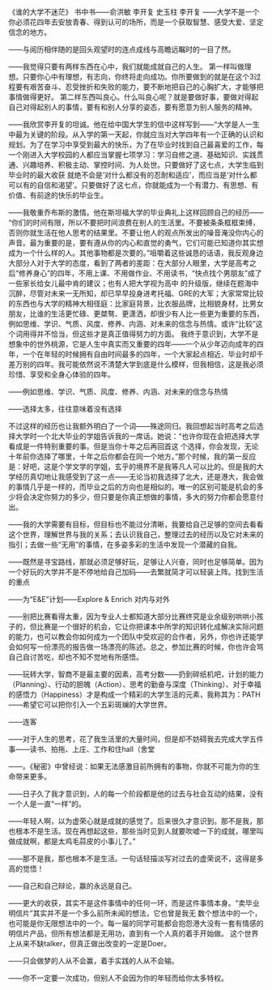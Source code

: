 《谁的大学不迷茫》
书中书——俞洪敏 李开复 史玉柱 李开复
——大学不是一个你必须花四年去安放青春、得到认可的场所，而是一个获取智慧、感受大爱、坚定信念的地方。

——与阅历相伴随的是回头观望时的连点成线与高瞻远瞩时的一目了然。

——我觉得只要有两样东西在心中，我们就能成就自己的人生。
第一样叫做理想。只要你心中有理想，有志向，你终将走向成功。你所要做到的就是在这个3过程要有艰苦奋斗、忍受挫折和失败的能力，要不断地把自己的心胸扩大，才能够把事情做得更好。
第二样东西叫良心。什么叫良心呢？就是要做好事，要做对得起自己对得起别人的事情，要有和别人分享的姿态，要有愿意为别人服务的精神。

——我欣赏李开复的坦诚。他在给中国大学生的信中这样写到——“大学是人一生中最为关键的阶段。从入学的第一天起，你就应当对大学四年有一个正确的认识和规划。为了在学习中享受到最大的快乐，为了在毕业时找到自己最喜爱的工作，每一个刚进入大学校园的人都应当掌握七项学习：学习自修之道、基础知识、实践贯通、兴趣培养、积极主动、掌控时间、为人处世。只要做好了这七点，大学生临到毕业时的最大收获
就绝不会是‘对什么都没有的忍耐和适应’，而应当是‘对什么都可以有的自信和渴望’。只要做好了这七点，你就能成为一个有潜力、有思想、有价值、有前途的快乐的毕业生。

——我敬重乔布斯的激情。他在斯坦福大学的毕业典礼上这样回顾自己的经历——
“你们的时间有限，所以不要把时间浪费在别人的生活里。不要被条条框框束缚，否则你就生活在他人思考的结果里。不要让他人的观点所发出的噪音淹没你内心的声音。最为重要的是，要有遵从你的内心和直觉的勇气，它们可能已知道你其实想成为一个什么样的人。其他事物都是次要的。”咀嚼着这些诚恳的话语，我反观身边大部分人对于大学的态度，看到了两者的差距：在大部分人眼里，大学是高考之后“修养身心”的四年，不用上课、不用做作业、不用读书，“快点找个男朋友”成了一些家长给女儿最中肯的建议；也有人把大学视为高中
的升级版，继续在题海中沉醉，尽管对未来一无所知，却已早早投身进考托福、GRE的大军；大家常常比较的东西也与大学的精神大相径庭：比家庭背景，比衣服品牌，比相貌身材，比男女朋友，比谁的生活更忙碌、更桀骜、更潇洒，却很少有人比一些更为重要的东西，例如思维、学识、气质、风度、修养、内涵、对未来的信念与热情。或许“比较”这个词用得并不恰当，但这些才是真正值得努力的方面。
我终于意识到，大学不是想象中的世外桃源，它是人生中真实而又重要的四年——一个从少年迈向成年的四年，一个在年轻的时候拥有自由时间最多的四年，一个大家起点相近、毕业时却千差万别的四年。我可能依然说不清楚大学到底是什么模样，但我相信，这是我必须珍惜、享受和全身心体验的四年。

——例如思维、学识、气质、风度、修养、内涵、对未来的信念与热情

——选择太多，往往意味着没有选择

不过这样的经历也让我额外明白了一个词——殊途同归。我回想起当时高考之后选择大学时一个北大毕业的学姐告诉我的一席话。她说：“也许你现在会把选择大学看成是一件特别重要的事。但是当你十年之后再回首这
个选择，你会发现，无论十年前你选择了哪里，十年之后你都会在同一个地方。”那个时候，我的第一反应是：好吧，这是个学文学的学姐，玄乎的境界不是我等凡人可以比的。但是我的大学经历真切地让我感受到了这一点——无论当初我选择了北大，还是港大，我会做的事情几乎是一样的，而毕业之后的方向也是相似的。唯一的区别可能是机会的多少将会决定你努力的多少，但只要是你真正想做的事情，多大的努力你都会愿意付出。

——我的大学需要有目标，但目标也不能过分清晰，我要给自己足够的空间去看看这个世界，理解世界与我的关系；去认识我自己，整理过去的经历以及它对未来的指引；去做一些“无用”的事情，在多姿多彩的生活中发现一个潜藏的自我。

——既然是寻宝路线，那就必须足够好玩，足够让人兴奋，同时也足够简单。因为一个好玩的大学并不是不停地给自己加码——去繁就简才可以轻装上阵。找到生活的重点

——为“E&E”计划——Explore & Enrich 对内与对外

——别把比赛看得太重，因为专业人士都知道大部分比赛终究是业余级别哄哄小孩子的，但比赛是一个很好的机会，它让你把课本中所学的知识转化成解决实际问题的能力，也可以教会你如何成为一个团队中受欢迎的合作者，另外，你也许还能学会如何写一份漂亮的报告做一场漂亮的陈述。总之，参加比赛的时候，你也许会骂自己自讨苦吃，却也不知不觉地有所感悟。

——玩转大学，智商不是最主要的因素，高考分数——扔到碎纸机吧，计划的能力（Planning）、行动的胆魄（Action）、思考的勤奋与深度（Thinking）、对于幸福的感悟力（Happiness）才是构成一个精彩的大学生活的元素，我称其为：PATH——希望它可以把你引入一个五彩斑斓的大学世界。

——连客

——对于人生的思考，花了我生活里的大量时间，但是却不妨碍我去完成大学五件事——读书、拍拖、上庄、工作和住hall（舍堂

——。《秘密》中曾经说：如果无法感激目前所拥有的事物，你就不可能为你的生命带来更多。

——日子久了我才意识到，人的每一个阶段都是他的过去与社会互动的结果，没有一个人是一直“一样”的。


——年轻人啊，以为虚荣心就是成就的感觉了。后来很久才意识到。那不是我，那也根本不是生活。现在再想起这些，那些当时见到人就要吹嘘一下的成就，哪里叫做成就啊，都是太鸡毛蒜皮的小事儿了。”

——那不是我，那也根本不是生活。一句话轻描淡写对过去的虚荣说不，这得是多高的觉悟！

——自己和自己辩论，赢的永远是自己。


——更大的收获，其实不是这件事情中的任何一环，而是这件事情本身。“卖毕业明信片”其实并不是一个多么前所未闻的想法，它也曾是我无
数个想法中的一个，也可能是你无限想法中的一个。每一届的同学可能都会抱怨港大没有一套有情感的明信片产品，但所有想法都是无用功，直到有一个人真的着手开始做。
这个世界上从来不缺talker，但真正做出改变的一定是Doer。

——只会做梦的人从不会赢，着手实践的人从不会输。

——你不一定要一次成功，但别人不会因为你的年轻而给你太多特权。